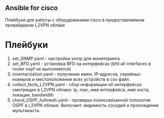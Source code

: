 ## Ansible for cisco

Плейбуки для работы с оборудованием cisco в предоставляемом провайдером L2VPN облаке

# Плейбуки

1. set_SNMP.yaml - настройки snmp для мониторинга
2. set_BFD.yaml - установка BFD на интерфейсах (bfd all-interfaces в router ospf не выполняется)
3. inventarization.yaml - получение имен, IP-адресов, серийных номеров и местоположения всех устройств в csv файл.
4. collect_facts_L2VPN.yaml - сбор информации об интерфейсах смотрящих в L2VPN облако: ip, mac, имя интерфейса, имя хоста, локация, bandwidth
5. check_OSPF_fullmesh.yaml - проверка полносвязанной топологии OSPF в L2VPN облаке. Включает: видимость соседей и прохождение мультикаста.